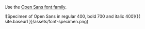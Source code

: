 <p class="abstract">Use the <a href="https://www.google.com/fonts/specimen/Open+Sans" rel="external">Open Sans font family</a>.</p>

![Specimen of Open Sans in regular 400, bold 700 and italic 400]({{ site.baseurl }}/assets/font-specimen.png)

<!-- <p style="font-size:5em">Aa <strong>Aa</strong> <em>Aa</em></p> -->

<!--
### Breakpoints

- Mobile (default): 8 columns, 420px maximum.
- Tablet: 12 columns, 768px maximum.
- Desktop: 16 columns, 1200px maximum.

### Font sizes at breakpoints

<table class="content-table">
  <tr>
    <th>Element</th>
    <th>Mobile breakpoint</th>
    <th>Tablet breakpoint</th>
    <th>Desktop breakpoint</th>
  </tr>
  <tr>
    <td>h1</td>
    <td>24px</td>
    <td>26px</td>
    <td>32px</td>
  </tr>
  <tr>
    <td>h2</td>
    <td>32px</td>
    <td>44px</td>
    <td>44px</td>
  </tr>
  <tr>
    <td>h3</td>
    <td>24px</td>
    <td>26px</td>
    <td>26px</td>
  </tr>
  <tr>
    <td>h4, h5, h6</td>
    <td>18px</td>
    <td>18px</td>
    <td>18px</td>
  </tr>
  <tr>
    <td>p, ol, ul, dt, dd, dl</td>
    <td>17px</td>
    <td>17px</td>
    <td>17px</td>
  </tr>
</table>
-->

